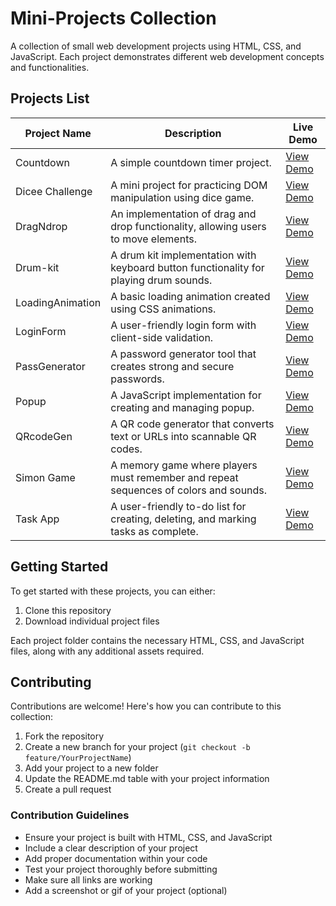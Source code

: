 # Mini-Projects Collection

A collection of small web development projects using HTML, CSS, and JavaScript. Each project demonstrates different web development concepts and functionalities.

## Projects List

| Project Name | Description | Live Demo |
|-------------|-------------|-----------|
| Countdown | A simple countdown timer project. | [View Demo](https://telling-collar.surge.sh/) |
| Dicee Challenge | A mini project for practicing DOM manipulation using dice game. | [View Demo](https://diceechallenge.surge.sh/) |
| DragNdrop | An implementation of drag and drop functionality, allowing users to move elements. | [View Demo](https://flashy-hair.surge.sh/) |
| Drum-kit | A drum kit implementation with keyboard button functionality for playing drum sounds. | [View Demo](https://salma223.github.io/Mini-Projects/Drum-kit) |
| LoadingAnimation | A basic loading animation created using CSS animations. | [View Demo]() |
| LoginForm | A user-friendly login form with client-side validation. | [View Demo](https://towering-air.surge.sh/) |
| PassGenerator | A password generator tool that creates strong and secure passwords. | [View Demo](https://childlike-laborer.surge.sh/) |
| Popup | A JavaScript implementation for creating and managing popup. | [View Demo](https://delicate-house.surge.sh/) |
| QRcodeGen | A QR code generator that converts text or URLs into scannable QR codes. | [View Demo](https://wanting-pan.surge.sh/) |
| Simon Game | A memory game where players must remember and repeat sequences of colors and sounds. | [View Demo](https://salma223.github.io/Mini-Projects/Simon-Game) |
| Task App | A user-friendly to-do list for creating, deleting, and marking tasks as complete. | [View Demo](https://supreme-money.surge.sh/) |

## Getting Started

To get started with these projects, you can either:
1. Clone this repository
2. Download individual project files

Each project folder contains the necessary HTML, CSS, and JavaScript files, along with any additional assets required.

## Contributing

Contributions are welcome! Here's how you can contribute to this collection:

1. Fork the repository
2. Create a new branch for your project (`git checkout -b feature/YourProjectName`)
3. Add your project to a new folder
4. Update the README.md table with your project information
5. Create a pull request

### Contribution Guidelines

- Ensure your project is built with HTML, CSS, and JavaScript
- Include a clear description of your project
- Add proper documentation within your code
- Test your project thoroughly before submitting
- Make sure all links are working
- Add a screenshot or gif of your project (optional)

